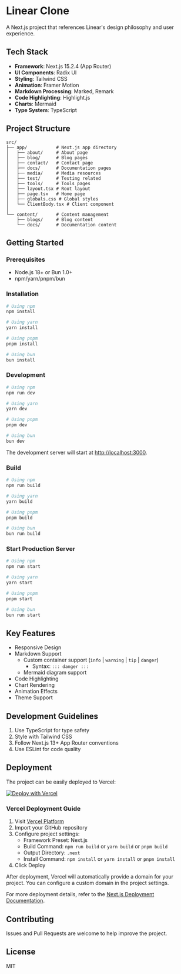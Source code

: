 # Linear Clone

A Next.js project that references Linear's design philosophy and user experience.

## Tech Stack

- **Framework**: Next.js 15.2.4 (App Router)
- **UI Components**: Radix UI
- **Styling**: Tailwind CSS
- **Animation**: Framer Motion
- **Markdown Processing**: Marked, Remark
- **Code Highlighting**: Highlight.js
- **Charts**: Mermaid
- **Type System**: TypeScript

## Project Structure

```
src/
├── app/           # Next.js app directory
│   ├── about/     # About page
│   ├── blog/      # Blog pages
│   ├── contact/   # Contact page
│   ├── docs/      # Documentation pages
│   ├── media/     # Media resources
│   ├── test/      # Testing related
│   ├── tools/     # Tools pages
│   ├── layout.tsx # Root layout
│   ├── page.tsx   # Home page
│   ├── globals.css # Global styles
│   └── ClientBody.tsx # Client component
│
└── content/       # Content management
    ├── blogs/     # Blog content
    └── docs/      # Documentation content
```

## Getting Started

### Prerequisites

- Node.js 18+ or Bun 1.0+
- npm/yarn/pnpm/bun

### Installation

```bash
# Using npm
npm install

# Using yarn
yarn install

# Using pnpm
pnpm install

# Using bun
bun install
```

### Development

```bash
# Using npm
npm run dev

# Using yarn
yarn dev

# Using pnpm
pnpm dev

# Using bun
bun dev
```

The development server will start at [http://localhost:3000](http://localhost:3000).

### Build

```bash
# Using npm
npm run build

# Using yarn
yarn build

# Using pnpm
pnpm build

# Using bun
bun run build
```

### Start Production Server

```bash
# Using npm
npm run start

# Using yarn
yarn start

# Using pnpm
pnpm start

# Using bun
bun run start
```

## Key Features

- Responsive Design
- Markdown Support
  - Custom container support (`info` | `warning` | `tip` | `danger`)
     - Syntax: `::: danger :::`
  - Mermaid diagram support
- Code Highlighting
- Chart Rendering
- Animation Effects
- Theme Support

## Development Guidelines

1. Use TypeScript for type safety
2. Style with Tailwind CSS
3. Follow Next.js 13+ App Router conventions
4. Use ESLint for code quality

## Deployment

The project can be easily deployed to Vercel:

[![Deploy with Vercel](https://vercel.com/button)](https://vercel.com/new/clone?repository-url=https://github.com/your-username/YUN)

### Vercel Deployment Guide

1. Visit [Vercel Platform](https://vercel.com/new?utm_medium=default-template&filter=next.js&utm_source=create-next-app&utm_campaign=create-next-app-readme)
2. Import your GitHub repository
3. Configure project settings:
   - Framework Preset: Next.js
   - Build Command: `npm run build` or `yarn build` or `pnpm build`
   - Output Directory: `.next`
   - Install Command: `npm install` or `yarn install` or `pnpm install`
4. Click Deploy

After deployment, Vercel will automatically provide a domain for your project. You can configure a custom domain in the project settings.

For more deployment details, refer to the [Next.js Deployment Documentation](https://nextjs.org/docs/app/building-your-application/deploying).

## Contributing

Issues and Pull Requests are welcome to help improve the project.

## License

MIT
